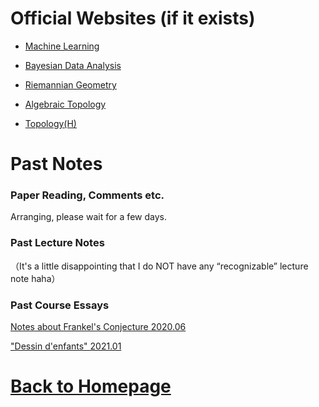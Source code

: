 # Official Websites (if it exists)

- [Machine Learning](https://miralab.ai/course/ml_2021fall/)

- [Bayesian Data Analysis](http://staff.ustc.edu.cn/~zwp/teach/Bayes/bayes.htm)

- [Riemannian Geometry](http://staff.ustc.edu.cn/~spliu/Teach_RG2020.html)

- [Algebraic Topology](http://staff.ustc.edu.cn/~msheng/AT2018/)

- [Topology(H)](http://staff.ustc.edu.cn/~wangzuoq/Courses/21S-Topology/index.html)

# Past Notes 

### Paper Reading, Comments etc.

Arranging, please wait for a few days.

### Past Lecture Notes

（It's a little disappointing that I do NOT have any “recognizable” lecture note haha）

### Past Course Essays

[Notes about Frankel's Conjecture 2020.06](https://pkgu-github-io-maintenance.s3.cn-east-1.jdcloud-oss.com/Frankel%E2%80%99sConjecture%20.pdf)

["Dessin  d'enfants" 2021.01](https://pkgu-github-io-maintenance.s3.cn-east-1.jdcloud-oss.com/dessin%20d%27enfant%20.pdf)

# [Back to Homepage](https://pkgu.github.io)
